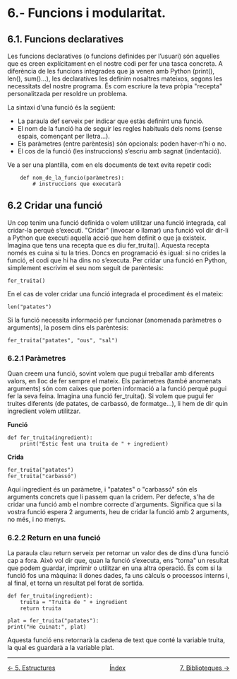 # 6.- Funcions i modularitat.

## 6.1. Funcions declaratives

Les funcions declaratives (o funcions definides per l’usuari) són aquelles que es creen explícitament en el nostre codi per fer una
tasca concreta. A diferència de les funcions integrades que ja venen amb Python (print(), len(), sum()...), les declaratives les
definim nosaltres mateixos, segons les necessitats del nostre programa.
És com escriure la teva pròpia "recepta" personalitzada per resoldre un problema.

La sintaxi d'una funció és la següent:
- La paraula def serveix per indicar que estàs definint una funció.
- El nom de la funció ha de seguir les regles habituals dels noms (sense espais, començant per lletra...).
- Els paràmetres (entre parèntesis) són opcionals: poden haver-n'hi o no.
- El cos de la funció (les instruccions) s’escriu amb sagnat (indentació).


Ve a ser una plantilla, com en els documents de text evita repetir codi:
```
    def nom_de_la_funcio(paràmetres):
        # instruccions que executarà
```


## 6.2 Cridar una funció

Un cop tenim una funció definida o volem utilitzar una funció integrada, cal cridar-la perquè s’executi. "Cridar" (invocar o llamar) una
funció vol dir dir-li a Python que executi aquella acció que hem definit o que ja existeix.
Imagina que tens una recepta que es diu fer_truita(). Aquesta recepta només es cuina si tu la tries. Doncs en programació és
igual: si no crides la funció, el codi que hi ha dins no s’executa.
Per cridar una funció en Python, simplement escrivim el seu nom seguit de parèntesis:

```
fer_truita()
```

En el cas de voler cridar una funció integrada el procediment és el mateix:

```
len("patates")
```

Si la funció necessita informació per funcionar (anomenada paràmetres o arguments), la posem dins els parèntesis:

```
fer_truita("patates", "ous", "sal")
```

### 6.2.1 Paràmetres

Quan creem una funció, sovint volem que pugui treballar amb diferents valors, en lloc de fer sempre el mateix. Els paràmetres
(també anomenats arguments) són com caixes que porten informació a la funció perquè pugui fer la seva feina.
Imagina una funció fer_truita(). Si volem que pugui fer truites diferents (de patates, de carbassó, de formatge...), li hem de dir
quin ingredient volem utilitzar.

**Funció**
```
def fer_truita(ingredient):
    print("Estic fent una truita de " + ingredient)
```

**Crida**
```
fer_truita("patates")
fer_truita("carbassó")
```

Aquí ingredient és un paràmetre, i "patates" o "carbassó" són els arguments concrets que li passem quan la cridem. Per
defecte, s'ha de cridar una funció amb el nombre correcte d'arguments. Significa que si la vostra funció espera 2 arguments, heu de
cridar la funció amb 2 arguments, no més, i no menys.



### 6.2.2 Return en una funció

La paraula clau return serveix per retornar un valor des de dins d’una funció cap a fora. Això vol dir que, quan la funció s’executa,
ens "torna" un resultat que podem guardar, imprimir o utilitzar en una altra operació.
És com si la funció fos una màquina: li dones dades, fa uns càlculs o processos interns i, al final, et torna un resultat pel forat de
sortida.

```
def fer_truita(ingredient):
    truita = "Truita de " + ingredient
    return truita

plat = fer_truita("patates"):
print("He cuinat:", plat)
```

Aquesta funció ens retornarà la cadena de text que conté la variable truita, la qual es guardarà a la variable plat.

---

<div style="justify-content: space-between;">
<p style="display:inline; display: flex; justify-content: space-between; width: auto;">
       <span><a href="/apunts/5-estructures.html">← 5. Estructures</a></span>
       <span><a href="/apunts">Índex</a></span>
       <span><a href="/apunts/7-biblioteques.html">7. Biblioteques →</a></span>
</p>
</div>